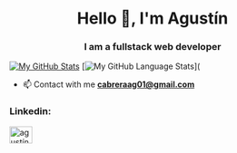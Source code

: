 <h1 align="center">Hello 👋, I'm Agustín</h1>
<h3 align="center">I am a fullstack web developer</h3>



[![My GitHub Stats](https://github-readme-stats.vercel.app/api/?username=agskbr&count_private=true&theme=github_dark&hide_border=true&showicons=true)]()
[![My GitHub Language Stats](https://github-readme-stats.vercel.app/api/top-langs/?username=agskbr&langs_count=6&layout=compact&theme=github_dark&hide_border=true)](

- 📫 Contact with me **cabreraag01@gmail.com**

<h3 align="left">Linkedin:</h3>
<p align="left">
<a href="https://linkedin.com/in/agustín-cabrera" target="blank"><img align="center" src="https://raw.githubusercontent.com/rahuldkjain/github-profile-readme-generator/master/src/images/icons/Social/linked-in-alt.svg" alt="agustín-cabrera" height="30" width="40" /></a>
</p>
